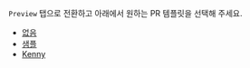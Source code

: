 `Preview` 탭으로 전환하고 아래에서 원하는 PR 템플릿을 선택해 주세요.

- [없음](?expand=1&template=empty.md)
- [샘플](?expand=1&template=sample.md)
- [Kenny](?expand=1&template=pr-template-kenny.md)
